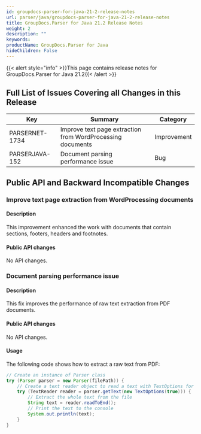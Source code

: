 ```yaml
---
id: groupdocs-parser-for-java-21-2-release-notes
url: parser/java/groupdocs-parser-for-java-21-2-release-notes
title: GroupDocs.Parser for Java 21.2 Release Notes
weight: 2
description: ""
keywords: 
productName: GroupDocs.Parser for Java
hideChildren: False
---
```

{{< alert style="info" >}}This page contains release notes for GroupDocs.Parser for Java 21.2{{< /alert >}}

## Full List of Issues Covering all Changes in this Release

| Key | Summary | Category |
| --- | --- | --- |
| PARSERNET-1734 | Improve text page extraction from WordProcessing documents | Improvement |
| PARSERJAVA-152 | Document parsing performance issue | Bug |

## Public API and Backward Incompatible Changes

### Improve text page extraction from WordProcessing documents

#### Description

This improvement enhanced the work with documents that contain sections, footers, headers and footnotes.

#### Public API changes

No API changes.

### Document parsing performance issue

#### Description

This fix improves the performance of raw text extraction from PDF documents.

#### Public API changes

No API changes.

#### Usage

The following code shows how to extract a raw text from PDF:

```java
// Create an instance of Parser class
try (Parser parser = new Parser(filePath)) {
    // Create a text reader object to read a text with TextOptions for raw text extraction
    try (TextReader reader = parser.getText(new TextOptions(true))) {
        // Extract the whole text from the file
        String text = reader.readToEnd();
        // Print the text to the console
        System.out.println(text);
    }
}
```